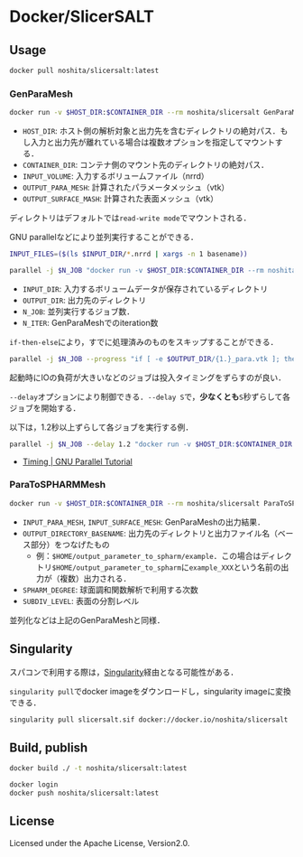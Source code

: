 # Docker/SlicerSALT

## Usage

```sh
docker pull noshita/slicersalt:latest
```

### GenParaMesh

```sh
docker run -v $HOST_DIR:$CONTAINER_DIR --rm noshita/slicersalt GenParaMeshCLP -- $INPUT_VOLUME $OUTPUT_PARA_MESH $OUTPUT_SURFACE_MASH
```

* `HOST_DIR`: ホスト側の解析対象と出力先を含むディレクトリの絶対パス．もし入力と出力先が離れている場合は複数オプションを指定してマウントする．
* `CONTAINER_DIR`: コンテナ側のマウント先のディレクトリの絶対パス．
* `INPUT_VOLUME`: 入力するボリュームファイル（nrrd）
* `OUTPUT_PARA_MESH`: 計算されたパラメータメッシュ（vtk）
* `OUTPUT_SURFACE_MASH`: 計算された表面メッシュ（vtk）

ディレクトリはデフォルトでは`read-write mode`でマウントされる．

GNU parallelなどにより並列実行することができる．

```sh
INPUT_FILES=($(ls $INPUT_DIR/*.nrrd | xargs -n 1 basename))

parallel -j $N_JOB "docker run -v $HOST_DIR:$CONTAINER_DIR --rm noshita/slicersalt GenParaMeshCLP --iter $N_ITER -- GenParaMeshCLP -- $INPUT_DIR/{1} $OUTPUT_DIR/{1.}_para.vtk $OUTPUT_DIR/{1.}_surf.vtk" ::: ${INPUT_FILES[@]}
```

* `INPUT_DIR`: 入力するボリュームデータが保存されているディレクトリ
* `OUTPUT_DIR`: 出力先のディレクトリ
* `N_JOB`: 並列実行するジョブ数．
* `N_ITER`: GenParaMeshでのiteration数

`if-then-else`により，すでに処理済みのものをスキップすることができる．

```sh
parallel -j $N_JOB --progress "if [ -e $OUTPUT_DIR/{1.}_para.vtk ]; then echo skip: $INPUT_DIR/{1}; else docker run -v $HOST_DIR:$CONTAINER_DIR noshita/slicersalt GenParaMeshCLP --iter $N_ITER -- $INPUT_DIR/{1} $OUTPUT_DIR/{1.}_para.vtk $OUTPUT_DIR/{1.}_surf.vtk; fi" ::: ${INPUT_FILES[@]}
```


起動時にIOの負荷が大きいなどのジョブは投入タイミングをずらすのが良い．

`--delay`オプションにより制御できる．`--delay S`で，**少なくとも**`S`秒ずらして各ジョブを開始する．

以下は，1.2秒以上ずらして各ジョブを実行する例．

```sh
parallel -j $N_JOB --delay 1.2 "docker run -v $HOST_DIR:$CONTAINER_DIR --rm noshita/slicersalt GenParaMeshCLP --iter $N_ITER -- GenParaMeshCLP -- $INPUT_DIR/{1} $OUTPUT_DIR/{1.}_para.vtk $OUTPUT_DIR/{1.}_surf.vtk" ::: ${INPUT_FILES[@]}
```

* [Timing | GNU Parallel Tutorial](https://www.gnu.org/software/parallel/parallel_tutorial.html#timing)

### ParaToSPHARMMesh

```sh
docker run -v $HOST_DIR:$CONTAINER_DIR --rm noshita/slicersalt ParaToSPHARMMeshCLP --spharmDegree $SPHARM_DEGREE --subdivLevel $SUBDIV_LEVEL -- $INPUT_PARA_MESH $INPUT_SURFACE_MESH $OUTPUT_DIRECTORY_BASENAME
```
* `INPUT_PARA_MESH`, `INPUT_SURFACE_MESH`: GenParaMeshの出力結果．
* `OUTPUT_DIRECTORY_BASENAME`: 出力先のディレクトリと出力ファイル名（ベース部分）をつなげたもの
  * 例：`$HOME/output_parameter_to_spharm/example`．この場合はディレクトリ`$HOME/output_parameter_to_spharm`に`example_XXX`という名前の出力が（複数）出力される．
* `SPHARM_DEGREE`: 球面調和関数解析で利用する次数
* `SUBDIV_LEVEL`: 表面の分割レベル

並列化などは上記のGenParaMeshと同様．


## Singularity

スパコンで利用する際は，[Singularity](https://docs.sylabs.io/guides/latest/user-guide/)経由となる可能性がある．

`singularity pull`でdocker imageをダウンロードし，singularity imageに変換できる．

```sh
singularity pull slicersalt.sif docker://docker.io/noshita/slicersalt
```


## Build, publish

```sh
docker build ./ -t noshita/slicersalt:latest
```

```sh
docker login
docker push noshita/slicersalt:latest
```


## License
Licensed under the Apache License, Version2.0.